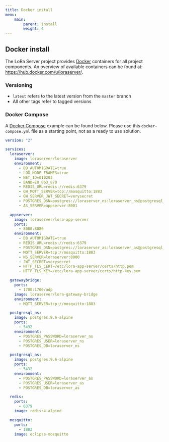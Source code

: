 ```yaml
---
title: Docker install
menu:
    main:
        parent: install
        weight: 4
---
```


## Docker install

The LoRa Server project provides [Docker](https://www.docker.com) containers
for all project components. An overview of available containers can be found
at: https://hub.docker.com/u/loraserver/.

### Versioning

* `latest` refers to the latest version from the `master` branch
* All other tags refer to tagged versions

### Docker Compose

A [Docker Compose](https://docs.docker.com/compose/) example can be found
below. Please use this `docker-compose.yml` file as a starting point, not
as a ready to use solution.

```yaml
version: "2"

services:
  loraserver:
    image: loraserver/loraserver
    environment:
      - DB_AUTOMIGRATE=true
      - LOG_NODE_FRAMES=true
      - NET_ID=010203
      - BAND=EU_863_870
      - REDIS_URL=redis://redis:6379
      - GW_MQTT_SERVER=tcp://mosquitto:1883
      - GW_SERVER_JWT_SECRET=verysecret
      - POSTGRES_DSN=postgres://loraserver_ns:loraserver_ns@postgresql_ns/loraserver_ns?sslmode=disable
      - AS_SERVER=appserver:8001

  appserver:
    image: loraserver/lora-app-server
    ports:
      - 8080:8080
    environment:
      - DB_AUTOMIGRATE=true
      - REDIS_URL=redis://redis:6379
      - POSTGRES_DSN=postgres://loraserver_as:loraserver_as@postgresql_as/loraserver_as?sslmode=disable
      - MQTT_SERVER=tcp://mosquitto:1883
      - NS_SERVER=loraserver:8000
      - JWT_SECRET=verysecret
      - HTTP_TLS_CERT=/etc/lora-app-server/certs/http.pem
      - HTTP_TLS_KEY=/etc/lora-app-server/certs/http-key.pem

  gatewaybridge:
    ports:
      - 1700:1700/udp
    image: loraserver/lora-gateway-bridge
    environment:
      - MQTT_SERVER=tcp://mosquitto:1883

  postgresql_ns:
    image: postgres:9.6-alpine
    ports:
      - 5432
    environment:
      - POSTGRES_PASSWORD=loraserver_ns
      - POSTGRES_USER=loraserver_ns
      - POSTGRES_DB=loraserver_ns

  postgresql_as:
    image: postgres:9.6-alpine
    ports:
      - 5432
    environment:
      - POSTGRES_PASSWORD=loraserver_as
      - POSTGRES_USER=loraserver_as
      - POSTGRES_DB=loraserver_as

  redis:
    ports:
      - 6379
    image: redis:4-alpine

  mosquitto:
    ports:
      - 1883
    image: eclipse-mosquitto
```
